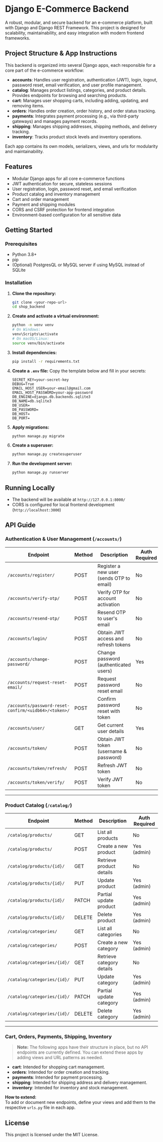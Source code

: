 # Django E-Commerce Backend

A robust, modular, and secure backend for an e-commerce platform, built with Django and Django REST Framework. This project is designed for scalability, maintainability, and easy integration with modern frontend frameworks.

## Project Structure & App Instructions

This backend is organized into several Django apps, each responsible for a core part of the e-commerce workflow:

- **accounts**: Handles user registration, authentication (JWT), login, logout, password reset, email verification, and user profile management.
- **catalog**: Manages product listings, categories, and product details. Provides endpoints for browsing and searching products.
- **cart**: Manages user shopping carts, including adding, updating, and removing items.
- **orders**: Handles order creation, order history, and order status tracking.
- **payments**: Integrates payment processing (e.g., via third-party gateways) and manages payment records.
- **shipping**: Manages shipping addresses, shipping methods, and delivery tracking.
- **inventory**: Tracks product stock levels and inventory operations.

Each app contains its own models, serializers, views, and urls for modularity and maintainability.

## Features
- Modular Django apps for all core e-commerce functions
- JWT authentication for secure, stateless sessions
- User registration, login, password reset, and email verification
- Product catalog and inventory management
- Cart and order management
- Payment and shipping modules
- CORS and CSRF protection for frontend integration
- Environment-based configuration for all sensitive data

## Getting Started

### Prerequisites
- Python 3.8+
- pip
- (Optional) PostgresQL or MySQL server if using MySQL instead of SQLite

### Installation
1. **Clone the repository:**
   ```bash
   git clone <your-repo-url>
   cd shop_backend
   ```
2. **Create and activate a virtual environment:**
   ```bash
   python -m venv venv
   # On Windows:
   venv\Scripts\activate
   # On macOS/Linux:
   source venv/bin/activate
   ```
3. **Install dependencies:**
   ```bash
   pip install -r requirements.txt
   ```
4. **Create a `.env` file:**
   Copy the template below and fill in your secrets:
   ```env
   SECRET_KEY=your-secret-key
   DEBUG=True
   EMAIL_HOST_USER=your-email@gmail.com
   EMAIL_HOST_PASSWORD=your-app-password
   DB_ENGINE=django.db.backends.sqlite3
   DB_NAME=db.sqlite3
   DB_USER=
   DB_PASSWORD=
   DB_HOST=
   DB_PORT=
   ```
5. **Apply migrations:**
   ```bash
   python manage.py migrate
   ```
6. **Create a superuser:**
   ```bash
   python manage.py createsuperuser
   ```
7. **Run the development server:**
   ```bash
   python manage.py runserver
   ```

## Running Locally
- The backend will be available at `http://127.0.0.1:8000/`
- CORS is configured for local frontend development (`http://localhost:3000`)


## API Guide

### Authentication & User Management (`/accounts/`)
| Endpoint                              | Method | Description                                      | Auth Required |
|----------------------------------------|--------|--------------------------------------------------|---------------|
| `/accounts/register/`                  | POST   | Register a new user (sends OTP to email)         | No            |
| `/accounts/verify-otp/`                | POST   | Verify OTP for account activation                | No            |
| `/accounts/resend-otp/`                | POST   | Resend OTP to user's email                       | No            |
| `/accounts/login/`                     | POST   | Obtain JWT access and refresh tokens             | No            |
| `/accounts/change-password/`           | POST   | Change password (authenticated users)            | Yes           |
| `/accounts/request-reset-email/`       | POST   | Request password reset email                     | No            |
| `/accounts/password-reset-confirm/<uidb64>/<token>/` | POST | Confirm password reset with token                | No            |
| `/accounts/user/`                      | GET    | Get current user details                         | Yes           |
| `/accounts/token/`                     | POST   | Obtain JWT token (username & password)           | No            |
| `/accounts/token/refresh/`             | POST   | Refresh JWT token                                | No            |
| `/accounts/token/verify/`              | POST   | Verify JWT token                                 | No            |

---

### Product Catalog (`/catalog/`)
| Endpoint                | Method | Description                        | Auth Required |
|-------------------------|--------|------------------------------------|---------------|
| `/catalog/products/`    | GET    | List all products                  | No            |
| `/catalog/products/`    | POST   | Create a new product               | Yes (admin)   |
| `/catalog/products/{id}/` | GET  | Retrieve product details           | No            |
| `/catalog/products/{id}/` | PUT  | Update product                     | Yes (admin)   |
| `/catalog/products/{id}/` | PATCH| Partial update product             | Yes (admin)   |
| `/catalog/products/{id}/` | DELETE| Delete product                    | Yes (admin)   |
| `/catalog/categories/`  | GET    | List all categories                | No            |
| `/catalog/categories/`  | POST   | Create a new category              | Yes (admin)   |
| `/catalog/categories/{id}/` | GET| Retrieve category details          | No            |
| `/catalog/categories/{id}/` | PUT| Update category                    | Yes (admin)   |
| `/catalog/categories/{id}/` | PATCH| Partial update category           | Yes (admin)   |
| `/catalog/categories/{id}/` | DELETE| Delete category                  | Yes (admin)   |

---

### Cart, Orders, Payments, Shipping, Inventory

> **Note:** The following apps have their structure in place, but no API endpoints are currently defined. You can extend these apps by adding views and URL patterns as needed.

- **cart**: Intended for shopping cart management.
- **orders**: Intended for order creation and tracking.
- **payments**: Intended for payment processing.
- **shipping**: Intended for shipping address and delivery management.
- **inventory**: Intended for inventory and stock management.

**How to extend:**  
To add or document new endpoints, define your views and add them to the respective `urls.py` file in each app.


## License
This project is licensed under the MIT License.
